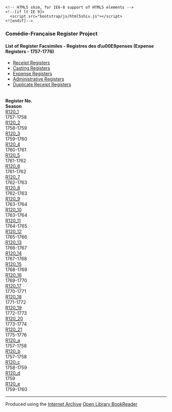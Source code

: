 <!DOCTYPE html>
<html lang="en">
<head>
<title>Com&eacute;die-Fran&ccedil;aise Register Project - List of Register Facsimiles - Registres des d\u00E9penses (Expense Registers - dates tbd)</title>

<meta name="viewport" content="width=device-width, initial-scale=1.0">
<!-- Bootstrap -->
<link href="bootstrap/css/bootstrap.css" rel="stylesheet">

    <!-- HTML5 shim, for IE6-8 support of HTML5 elements -->
    <!--[if lt IE 9]>
      <script src="bootstrap/js/html5shiv.js"></script>
    <![endif]-->
</head>

<body>
    <div class="navbar navbar-fixed-top">
      <div class="navbar-inner">
        <div class="container">
        	<h3 class="text-center">Com&eacute;die-Fran&ccedil;aise Register Project</h3>
        	<h4 class="text-center">List of Register Facsimiles - Registres des d\u00E9penses (Expense Registers - 1757-1776)</h4>
            <div class="dropdown clearfix">
              <ul class="dropdown-menu" role="menu" aria-labelledby="dropdownMenu" style="display: block; position: absolute; margin-top: 0px; margin-bottom: 5px; *width: 180px;">
                <li><a tabindex="-1" href="index.html">Receipt Registers</a></li>
                <li><a tabindex="-1" href="index2.html">Casting Registers</a></li>
                <li class="active"><a tabindex="-1" href="index3.html">Expense Registers</a></li>
                <li><a tabindex="-1" href="index4.html">Administrative Registers</a></li>
                <li><a tabindex="-1" href="index5.html">Duplicate Receipt Registers</a></li>
              </ul>
            </div>
      	</div>
      </div>
    </div>

            
<div class="container text-center">
<div>&nbsp;</div>
<div>&nbsp;</div>
<div>&nbsp;</div>
<div>&nbsp;</div>
<div>&nbsp;</div>
<div>&nbsp;</div>
<div>&nbsp;</div>
<div class="row">
	<div class="span2 offset4"><strong>Register No.</strong></div>
    <div class="span2"><strong>Season</strong></div>
</div>
<div class="row"><div class="span2 offset4"><a href="R120_1/index.html" target="bookreader">R120_1</a></div><div class="span2">1757-1758</div></div>
<div class="row"><div class="span2 offset4"><a href="R120_2/index.html" target="bookreader">R120_2</a></div><div class="span2">1758-1759</div></div>
<div class="row"><div class="span2 offset4"><a href="R120_3/index.html" target="bookreader">R120_3</a></div><div class="span2">1759-1760</div></div>
<div class="row"><div class="span2 offset4"><a href="R120_4/index.html" target="bookreader">R120_4</a></div><div class="span2">1760-1761</div></div>
<div class="row"><div class="span2 offset4"><a href="R120_5/index.html" target="bookreader">R120_5</a></div><div class="span2">1761-1762</div></div>
<div class="row"><div class="span2 offset4"><a href="R120_6/index.html" target="bookreader">R120_6</a></div><div class="span2">1761-1762</div></div>
<div class="row"><div class="span2 offset4"><a href="R120_7/index.html" target="bookreader">R120_7</a></div><div class="span2">1762-1763</div></div>
<div class="row"><div class="span2 offset4"><a href="R120_8/index.html" target="bookreader">R120_8</a></div><div class="span2">1762-1763</div></div>
<div class="row"><div class="span2 offset4"><a href="R120_9/index.html" target="bookreader">R120_9</a></div><div class="span2">1763-1764</div></div>
<div class="row"><div class="span2 offset4"><a href="R120_10/index.html" target="bookreader">R120_10</a></div><div class="span2">1763-1764</div></div>
<div class="row"><div class="span2 offset4"><a href="R120_11/index.html" target="bookreader">R120_11</a></div><div class="span2">1764-1765</div></div>
<div class="row"><div class="span2 offset4"><a href="R120_12/index.html" target="bookreader">R120_12</a></div><div class="span2">1765-1766</div></div>
<div class="row"><div class="span2 offset4"><a href="R120_13/index.html" target="bookreader">R120_13</a></div><div class="span2">1766-1767</div></div>
<div class="row"><div class="span2 offset4"><a href="R120_14/index.html" target="bookreader">R120_14</a></div><div class="span2">1767-1768</div></div>
<div class="row"><div class="span2 offset4"><a href="R120_15/index.html" target="bookreader">R120_15</a></div><div class="span2">1768-1769</div></div>
<div class="row"><div class="span2 offset4"><a href="R120_16/index.html" target="bookreader">R120_16</a></div><div class="span2">1769-1770</div></div>
<div class="row"><div class="span2 offset4"><a href="R120_17/index.html" target="bookreader">R120_17</a></div><div class="span2">1770-1771</div></div>
<div class="row"><div class="span2 offset4"><a href="R120_18/index.html" target="bookreader">R120_18</a></div><div class="span2">1771-1772</div></div>
<div class="row"><div class="span2 offset4"><a href="R120_19/index.html" target="bookreader">R120_19</a></div><div class="span2">1772-1773</div></div>
<div class="row"><div class="span2 offset4"><a href="R120_20/index.html" target="bookreader">R120_20</a></div><div class="span2">1773-1774</div></div>
<div class="row"><div class="span2 offset4"><a href="R120_21/index.html" target="bookreader">R120_21</a></div><div class="span2">1775-1776</div></div>
<div class="row"><div class="span2 offset4"><a href="R120_a/index.html" target="bookreader">R120_a</a></div><div class="span2">1757-1758</div></div>
<div class="row"><div class="span2 offset4"><a href="R120_b/index.html" target="bookreader">R120_b</a></div><div class="span2">1757-1758</div></div>
<div class="row"><div class="span2 offset4"><a href="R120_c/index.html" target="bookreader">R120_c</a></div><div class="span2">1758-1759</div></div>
<div class="row"><div class="span2 offset4"><a href="R120_d/index.html" target="bookreader">R120_d</a></div><div class="span2">1759</div></div>
<div class="row"><div class="span2 offset4"><a href="R120_e/index.html" target="bookreader">R120_e</a></div><div class="span2">1759-1760</div></div>
<hr>

<p>
Produced using the <a href="http://internetarchive.org" target="_blank">Internet Archive</a> <a href="http://openlibrary.org/dev/docs/bookreader" target="_blank">Open Library BookReader</a>
</p>

</div>

</body></html>
